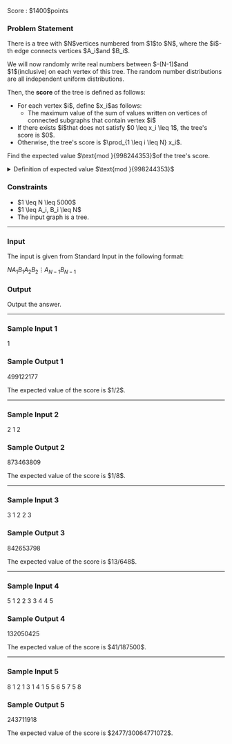 
<div>

<span>

<span>

<p>
Score : $1400$points
</p>

<div>

<section>

### **Problem Statement**

<p>
There is a tree with $N$vertices numbered from $1$to $N$, where the $i$-th edge connects vertices $A_i$and $B_i$.
</p>

<p>
We will now randomly write real numbers between $-(N-1)$and $1$(inclusive) on each vertex of this tree.
The random number distributions are all independent uniform distributions.
</p>

<p>
Then, the 
<strong>
score
</strong>
of the tree is defined as follows:
</p>

<ul>

<li>
For each vertex $i$, define $x_i$as follows:
<ul>

<li>
The maximum value of the sum of values written on vertices of connected subgraphs that contain vertex $i$
</li>

</ul>

</li>

<li>
If there exists $i$that does not satisfy $0 \leq x_i \leq 1$, the tree's score is $0$.
</li>

<li>
Otherwise, the tree's score is $\prod_{1 \leq i \leq N} x_i$.
</li>

</ul>

<p>
Find the expected value $\text{mod }{998244353}$of the tree's score.
</p>

<details>

<summary>
Definition of expected value $\text{mod }{998244353}$
</summary>

<p>
It can be proved that the sought expected value is always a rational number. Also, under the constraints of this problem, it can be proved that when the value is expressed as an irreducible fraction $\frac{P}{Q}$, we have $Q \neq 0 \pmod{998244353}$. Therefore, an integer $R$satisfying $R \times Q \equiv P \pmod{998244353}, 0 \leq R < 998244353$is uniquely determined. Answer this $R$.


</p>

</details>

</section>

</div>

<div>

<section>

### **Constraints**

<ul>

<li>
$1 \leq N \leq 5000$
</li>

<li>
$1 \leq A_i, B_i \leq N$
</li>

<li>
The input graph is a tree.
</li>

</ul>

</section>

</div>

---

<div>

<div>

<section>

### **Input**

<p>
The input is given from Standard Input in the following format:
</p>

<div>

$N$$A_1$$B_1$$A_2$$B_2$$\vdots$$A_{N-1}$$B_{N-1}$
</div>

</section>

</div>

<div>

<section>

### **Output**

<p>
Output the answer.
</p>

</section>

</div>

</div>

---

<div>

<section>

### **Sample Input 1**

<div>

1

</div>

</section>

</div>

<div>

<section>

### **Sample Output 1**

<div>

499122177

</div>

<p>
The expected value of the score is $1/2$.
</p>

</section>

</div>

---

<div>

<section>

### **Sample Input 2**

<div>

2
1 2

</div>

</section>

</div>

<div>

<section>

### **Sample Output 2**

<div>

873463809

</div>

<p>
The expected value of the score is $1/8$.
</p>

</section>

</div>

---

<div>

<section>

### **Sample Input 3**

<div>

3
1 2
2 3

</div>

</section>

</div>

<div>

<section>

### **Sample Output 3**

<div>

842653798

</div>

<p>
The expected value of the score is $13/648$.
</p>

</section>

</div>

---

<div>

<section>

### **Sample Input 4**

<div>

5
1 2
2 3
3 4
4 5

</div>

</section>

</div>

<div>

<section>

### **Sample Output 4**

<div>

132050425

</div>

<p>
The expected value of the score is $41/187500$.
</p>

</section>

</div>

---

<div>

<section>

### **Sample Input 5**

<div>

8
1 2
1 3
1 4
1 5
5 6
5 7
5 8

</div>

</section>

</div>

<div>

<section>

### **Sample Output 5**

<div>

243711918

</div>

<p>
The expected value of the score is $2477/30064771072$.
</p>

</section>

</div>

</span>

</span>

</div>
